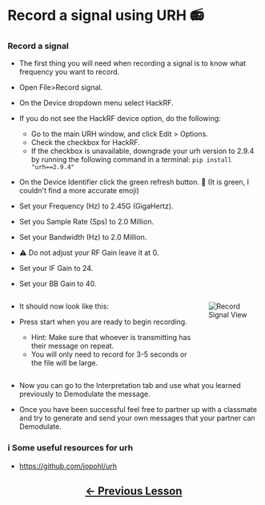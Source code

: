 # Record a signal using URH 📻

### Record a signal 

- The first thing you will need when recording a signal is to know what frequency you want to record.

- Open File>Record signal.

- On the Device dropdown menu select HackRF.
- If you do not see the HackRF device option, do the following:
    - Go to the main URH window, and click Edit > Options.
    - Check the checkbox for HackRF.
    - If the checkbox is unavailable, downgrade your urh version to 2.9.4 by running the following command in a terminal: `pip install "urh==2.9.4"`

<!-- pandoc-only ### Record a signal -->

- On the Device Identifier click the green refresh button. 🔄 (It is green, I couldn't find a more accurate emoji)

- Set your Frequency (Hz) to 2.45G (GigaHertz).

- Set you Sample Rate (Sps) to 2.0 Million.

- Set your Bandwidth (Hz) to 2.0 Million.

- ⚠️ Do not adjust your RF Gain leave it at 0.

- Set your IF Gain to 24.

- Set your BB Gain to 40.

<!-- pandoc-only ### Record a signal -->

<div class="columns">
<div class="column">

- It should now look like this:

- Press start when you are ready to begin recording.
    - Hint: Make sure that whoever is transmitting has their message on repeat.
    - You will only need to record for 3-5 seconds or the file will be large.

</div>
<div class="column">

![Record Signal View](https://github.com/python-can-define-radio/sdr-course/blob/main/classroom_activities/Ch03_Analyzing_Signals_URH/Images/record_signal.png?raw=true) 

</div>
</div>

<!-- pandoc-only ### Record a signal -->

- Now you can go to the Interpretation tab and use what you learned previously to Demodulate the message.

- Once you have been successful feel free to partner up with a classmate and try to generate and send your own messages that your partner can Demodulate.

### ℹ️ Some useful resources for urh <!-- pandoc-exclude-line --> 

- https://github.com/jopohl/urh <!-- pandoc-exclude-line --> 

## <p align="center">[&larr; Previous Lesson](https://github.com/python-can-define-radio/sdr-course/blob/main/classroom_activities/Ch03_Analyzing_Signals_URH/080_Interpret_multiple_noisy_signals.md)</p> <!-- pandoc-exclude-line --> 

[010_pcdr_ook_tx_intro]: https://github.com/python-can-define-radio/sdr-course/blob/main/classroom_activities/Ch04_Analyzing_Signals_Python/010_pcdr_ook_tx_intro.md
